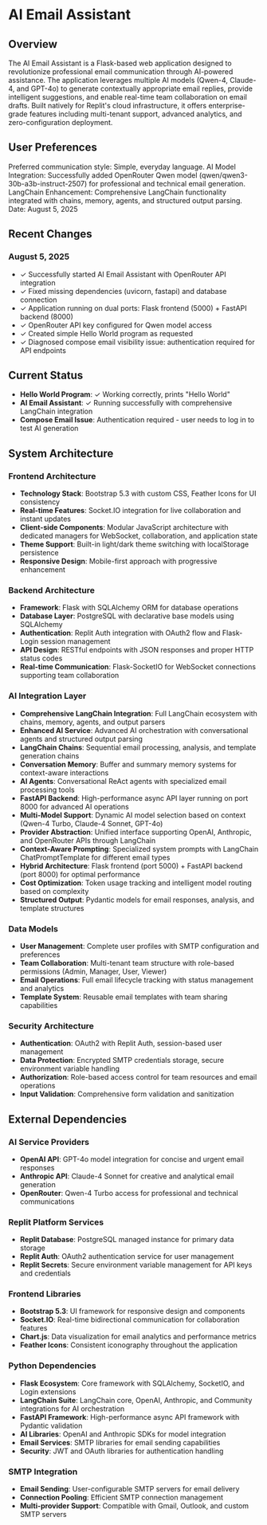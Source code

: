 # AI Email Assistant

## Overview

The AI Email Assistant is a Flask-based web application designed to revolutionize professional email communication through AI-powered assistance. The application leverages multiple AI models (Qwen-4, Claude-4, and GPT-4o) to generate contextually appropriate email replies, provide intelligent suggestions, and enable real-time team collaboration on email drafts. Built natively for Replit's cloud infrastructure, it offers enterprise-grade features including multi-tenant support, advanced analytics, and zero-configuration deployment.

## User Preferences

Preferred communication style: Simple, everyday language.
AI Model Integration: Successfully added OpenRouter Qwen model (qwen/qwen3-30b-a3b-instruct-2507) for professional and technical email generation.
LangChain Enhancement: Comprehensive LangChain functionality integrated with chains, memory, agents, and structured output parsing.
Date: August 5, 2025

## Recent Changes

### August 5, 2025
- ✓ Successfully started AI Email Assistant with OpenRouter API integration
- ✓ Fixed missing dependencies (uvicorn, fastapi) and database connection
- ✓ Application running on dual ports: Flask frontend (5000) + FastAPI backend (8000)
- ✓ OpenRouter API key configured for Qwen model access
- ✓ Created simple Hello World program as requested
- ✓ Diagnosed compose email visibility issue: authentication required for API endpoints

## Current Status
- **Hello World Program**: ✓ Working correctly, prints "Hello World"
- **AI Email Assistant**: ✓ Running successfully with comprehensive LangChain integration
- **Compose Email Issue**: Authentication required - user needs to log in to test AI generation

## System Architecture

### Frontend Architecture
- **Technology Stack**: Bootstrap 5.3 with custom CSS, Feather Icons for UI consistency
- **Real-time Features**: Socket.IO integration for live collaboration and instant updates
- **Client-side Components**: Modular JavaScript architecture with dedicated managers for WebSocket, collaboration, and application state
- **Theme Support**: Built-in light/dark theme switching with localStorage persistence
- **Responsive Design**: Mobile-first approach with progressive enhancement

### Backend Architecture
- **Framework**: Flask with SQLAlchemy ORM for database operations
- **Database Layer**: PostgreSQL with declarative base models using SQLAlchemy
- **Authentication**: Replit Auth integration with OAuth2 flow and Flask-Login session management
- **API Design**: RESTful endpoints with JSON responses and proper HTTP status codes
- **Real-time Communication**: Flask-SocketIO for WebSocket connections supporting team collaboration

### AI Integration Layer
- **Comprehensive LangChain Integration**: Full LangChain ecosystem with chains, memory, agents, and output parsers
- **Enhanced AI Service**: Advanced AI orchestration with conversational agents and structured output parsing
- **LangChain Chains**: Sequential email processing, analysis, and template generation chains
- **Conversation Memory**: Buffer and summary memory systems for context-aware interactions
- **AI Agents**: Conversational ReAct agents with specialized email processing tools
- **FastAPI Backend**: High-performance async API layer running on port 8000 for advanced AI operations
- **Multi-Model Support**: Dynamic AI model selection based on context (Qwen-4 Turbo, Claude-4 Sonnet, GPT-4o)
- **Provider Abstraction**: Unified interface supporting OpenAI, Anthropic, and OpenRouter APIs through LangChain
- **Context-Aware Prompting**: Specialized system prompts with LangChain ChatPromptTemplate for different email types
- **Hybrid Architecture**: Flask frontend (port 5000) + FastAPI backend (port 8000) for optimal performance
- **Cost Optimization**: Token usage tracking and intelligent model routing based on complexity
- **Structured Output**: Pydantic models for email responses, analysis, and template structures

### Data Models
- **User Management**: Complete user profiles with SMTP configuration and preferences
- **Team Collaboration**: Multi-tenant team structure with role-based permissions (Admin, Manager, User, Viewer)
- **Email Operations**: Full email lifecycle tracking with status management and analytics
- **Template System**: Reusable email templates with team sharing capabilities

### Security Architecture
- **Authentication**: OAuth2 with Replit Auth, session-based user management
- **Data Protection**: Encrypted SMTP credentials storage, secure environment variable handling
- **Authorization**: Role-based access control for team resources and email operations
- **Input Validation**: Comprehensive form validation and sanitization

## External Dependencies

### AI Service Providers
- **OpenAI API**: GPT-4o model integration for concise and urgent email responses
- **Anthropic API**: Claude-4 Sonnet for creative and analytical email generation
- **OpenRouter**: Qwen-4 Turbo access for professional and technical communications

### Replit Platform Services
- **Replit Database**: PostgreSQL managed instance for primary data storage
- **Replit Auth**: OAuth2 authentication service for user management
- **Replit Secrets**: Secure environment variable management for API keys and credentials

### Frontend Libraries
- **Bootstrap 5.3**: UI framework for responsive design and components
- **Socket.IO**: Real-time bidirectional communication for collaboration features
- **Chart.js**: Data visualization for email analytics and performance metrics
- **Feather Icons**: Consistent iconography throughout the application

### Python Dependencies
- **Flask Ecosystem**: Core framework with SQLAlchemy, SocketIO, and Login extensions
- **LangChain Suite**: LangChain core, OpenAI, Anthropic, and Community integrations for AI orchestration
- **FastAPI Framework**: High-performance async API framework with Pydantic validation
- **AI Libraries**: OpenAI and Anthropic SDKs for model integration
- **Email Services**: SMTP libraries for email sending capabilities
- **Security**: JWT and OAuth libraries for authentication handling

### SMTP Integration
- **Email Sending**: User-configurable SMTP servers for email delivery
- **Connection Pooling**: Efficient SMTP connection management
- **Multi-provider Support**: Compatible with Gmail, Outlook, and custom SMTP servers